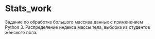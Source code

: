 # Stats_work
Задание по обработке большого массива данных с применением Python 3. Распределение индекса массы тела, выборка из студентов женского пола.
